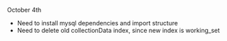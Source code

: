 October 4th
- Need to install mysql dependencies and import structure
- Need to delete old collectionData index, since new index is working_set